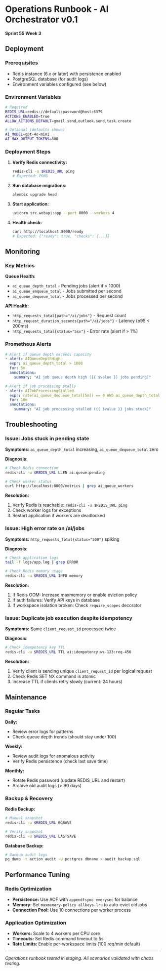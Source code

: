 # Operations Runbook - AI Orchestrator v0.1

**Sprint 55 Week 3**

## Deployment

### Prerequisites
- Redis instance (6.x or later) with persistence enabled
- PostgreSQL database (for audit logs)
- Environment variables configured (see below)

### Environment Variables

```bash
# Required
REDIS_URL=redis://default:password@host:6379
ACTIONS_ENABLED=true
ALLOW_ACTIONS_DEFAULT=gmail.send,outlook.send,task.create

# Optional (defaults shown)
AI_MODEL=gpt-4o-mini
AI_MAX_OUTPUT_TOKENS=800
```

### Deployment Steps

1. **Verify Redis connectivity:**
   ```bash
   redis-cli -u $REDIS_URL ping
   # Expected: PONG
   ```

2. **Run database migrations:**
   ```bash
   alembic upgrade head
   ```

3. **Start application:**
   ```bash
   uvicorn src.webapi:app --port 8000 --workers 4
   ```

4. **Health check:**
   ```bash
   curl http://localhost:8000/ready
   # Expected: {"ready": true, "checks": {...}}
   ```

## Monitoring

### Key Metrics

**Queue Health:**
- `ai_queue_depth_total` - Pending jobs (alert if > 1000)
- `ai_queue_enqueue_total` - Jobs submitted per second
- `ai_queue_dequeue_total` - Jobs processed per second

**API Health:**
- `http_requests_total{path="/ai/jobs"}` - Request count
- `http_request_duration_seconds{path="/ai/jobs"}` - Latency (p95 < 200ms)
- `http_requests_total{status="5xx"}` - Error rate (alert if > 1%)

### Prometheus Alerts

```yaml
# Alert if queue depth exceeds capacity
- alert: AIQueueDepthHigh
  expr: ai_queue_depth_total > 1000
  for: 5m
  annotations:
    summary: "AI job queue depth high ({{ $value }} jobs pending)"

# Alert if job processing stalls
- alert: AIJobProcessingStalled
  expr: rate(ai_queue_dequeue_total[5m]) == 0 AND ai_queue_depth_total > 0
  for: 10m
  annotations:
    summary: "AI job processing stalled ({{ $value }} jobs stuck)"
```

## Troubleshooting

### Issue: Jobs stuck in pending state

**Symptoms:** `ai_queue_depth_total` increasing, `ai_queue_dequeue_total` zero

**Diagnosis:**
```bash
# Check Redis connection
redis-cli -u $REDIS_URL LLEN ai:queue:pending

# Check worker status
curl http://localhost:8000/metrics | grep ai_queue_workers
```

**Resolution:**
1. Verify Redis is reachable: `redis-cli -u $REDIS_URL ping`
2. Check worker logs for exceptions
3. Restart application if workers are deadlocked

### Issue: High error rate on /ai/jobs

**Symptoms:** `http_requests_total{status="500"}` spiking

**Diagnosis:**
```bash
# Check application logs
tail -f logs/app.log | grep ERROR

# Check Redis memory usage
redis-cli -u $REDIS_URL INFO memory
```

**Resolution:**
1. If Redis OOM: Increase maxmemory or enable eviction policy
2. If auth failures: Verify API keys in database
3. If workspace isolation broken: Check `require_scopes` decorator

### Issue: Duplicate job execution despite idempotency

**Symptoms:** Same `client_request_id` processed twice

**Diagnosis:**
```bash
# Check idempotency key TTL
redis-cli -u $REDIS_URL TTL ai:idempotency:ws-123:req-456
```

**Resolution:**
1. Verify client is sending unique `client_request_id` per logical request
2. Check Redis SET NX command is atomic
3. Increase TTL if clients retry slowly (current: 24 hours)

## Maintenance

### Regular Tasks

**Daily:**
- Review error logs for patterns
- Check queue depth trends (should stay under 100)

**Weekly:**
- Review audit logs for anomalous activity
- Verify Redis persistence (check last save time)

**Monthly:**
- Rotate Redis password (update REDIS_URL and restart)
- Archive old audit logs (> 90 days)

### Backup & Recovery

**Redis Backup:**
```bash
# Manual snapshot
redis-cli -u $REDIS_URL BGSAVE

# Verify snapshot
redis-cli -u $REDIS_URL LASTSAVE
```

**Database Backup:**
```bash
# Backup audit logs
pg_dump -t action_audit -U postgres dbname > audit_backup.sql
```

## Performance Tuning

### Redis Optimization
- **Persistence:** Use AOF with `appendfsync everysec` for balance
- **Memory:** Set `maxmemory-policy allkeys-lru` to auto-evict old jobs
- **Connection Pool:** Use 10 connections per worker process

### Application Optimization
- **Workers:** Scale to 4 workers per CPU core
- **Timeouts:** Set Redis command timeout to 5s
- **Rate Limits:** Enable per-workspace limits (100 req/min default)

---

*Operations runbook tested in staging. All scenarios validated with chaos testing.*
